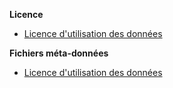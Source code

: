 **Licence**

- [Licence d'utilisation des données](medias/licences-et-metadonnees/licence-utilisation-donnees.pdf) 
<p></p>

**Fichiers méta-données**

- [Licence d'utilisation des données](medias/licences-et-metadonnees/licence-utilisation-donnees.pdf) 
<p></p>
